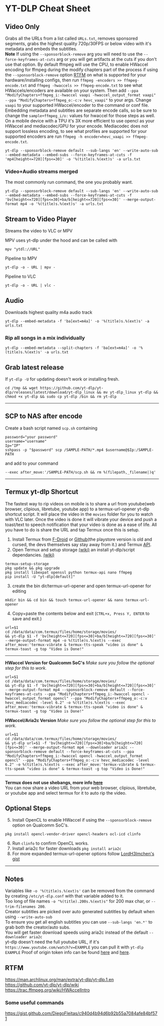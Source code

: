 # YT-DLP Cheat Sheet

## Video Only
Grabs all the URLs from a list called `URLs.txt`, removes sponsored segments, grabs the highest quality 720p/30FPS or below video with it's metadata and embeds the subtitles.  
**Note** If using the `--sponsorblock-remove` arg you will need to use the `--force-keyframes-at-cuts` arg or you will get artifacts at the cuts if you don't use that option. By default ffmpeg will use the CPU, to enable HWaccel encoding for ffmpeg during the modify chapters part of the process if using the `--sponsorblock-remove` option [RTFM](https://trac.ffmpeg.org/wiki/HWAccelIntro) on what is supported for your hardware/installing configs, then run `ffmpeg -encoders >> ffmpeg-encode.txt` and `ffmpeg -hwaccels >> ffmpeg-encode.txt` to see what HWaccels/encoders are available on your system. Then add `--ppa "ModifyChapters+ffmpeg_i:-hwaccel vaapi -hwaccel_output_format vaapi" --ppa "ModifyChapters+ffmpeg_o:-c:v hevc_vaapi"` to your args. Change `vaapi` to your supported HWaccel/encoder to the command or conf file. Embedding metadata and subtitles are separate encode calls, so be sure to change the `sample+ffmpeg_i/o:` values for hwaccel for those steps as well. On a mobile device with a TPU it's 3X more efficient to use opencl as your HWaccel and mediacodec/GPU for your encode. Mediacodec does not support lossless encoding, to see what profiles are supported for your supported encoders are run `ffmpeg -h encoder=hevc_vaapi >> ffmpeg-encode.txt`.  
```
yt-dlp --sponsorblock-remove default --sub-langs 'en' --write-auto-sub --embed-metadata --embed-subs --force-keyframes-at-cuts -f 'mp4[height<=720][fps<=30]' -o '%(title)s.%(ext)s' -a urls.txt
```
### Video+Audio streams merged
The most commonly run command, the one you probably want.
```
yt-dlp --sponsorblock-remove default --sub-langs 'en' --write-auto-sub --embed-metadata --embed-subs --force-keyframes-at-cuts -f 'bv[height<=720][fps<=30]+ba/b[height<=720][fps<=30]' --merge-output-format mp4 -o '%(title)s.%(ext)s' -a urls.txt
```
## Stream to Video Player
Streams the video to VLC or MPV

MPV uses yt-dlp under the hood and can be called with
```
mpv "ytdl://URL"
```
Pipeline to MPV
```
yt-dlp -o - URL | mpv -
```
Pipeline to VLC
```
yt-dlp -o - URL | vlc -
```
## Audio
Downloads highest quality m4a audio track
```
yt-dlp --embed-metadata -f 'ba[ext=m4a]' -o '%(title)s.%(ext)s' -a urls.txt
```
### Rip all songs in a mix individually  
```
yt-dlp --embed-metadata --split-chapters -f 'ba[ext=m4a]' -o '%(title)s.%(ext)s' -a urls.txt
```
## Grab latest release
If `yt-dlp -U` for updating doesn't work or installing fresh.
```
cd /tmp && wget https://github.com/yt-dlp/yt-dlp/releases/latest/download/yt-dlp_linux && mv yt-dlp_linux yt-dlp && chmod +x yt-dlp && sudo cp yt-dlp /bin && rm yt-dlp
```

---

## SCP to NAS after encode
Create a bash script named `scp.sh` containing  
```
password="your password"
username="username"
Ip="IP"
sshpass -p "$password" scp /SAMPLE-PATH/*.mp4 $username@$Ip:/SAMPLE-PATH
```
and add to your command 
```
--exec after_move:'/SAMPLE-PATH/scp.sh && rm %(filepath,_filename|)q'
```

---

## Termux yt-dlp Shortcut
The fastest way to rip videos on mobile is to share a url from youtube(web browser, clipious, libretube, youtube app) to a termux-url-opener yt-dlp shortcut script. It will place the video in the `movies` folder for you to watch with VLC later. Once the video is done it will vibrate your device and push a toast/text to speech notification that your video is done as a ease of life. All you have to do is share the URL and tap Termux once this is setup.

1. Install Termux from [F-Droid](https://f-droid.org/en/packages/com.termux/) or [Github](https://github.com/termux/termux-app/releases/latest)(the playstore version is old and cursed, the devs themselves say stay away from it.) and Termux [API](https://f-droid.org/en/packages/com.termux.api/).
2. Open Termux and setup storage [(wiki)](https://wiki.termux.com/wiki/Termux-setup-storage) an install yt-dlp/script dependancies. [(wiki)](https://github.com/yt-dlp/yt-dlp/wiki/Installation#android)
```
termux-setup-storage
pkg update && pkg upgrade
pkg install libexpat openssl python termux-api nano ffmpeg
pip install -U "yt-dlp[default]"
```
3. create the bin dir/termux-url-opener and open termux-url-opener for editing
```
mkdir bin && cd bin && touch termux-url-opener && nano termux-url-opener
```
4. Copy+paste the contents below and exit (`CTRL+x, Press Y, ENTER` to save and exit.)  
```
url=$1
cd /data/data/com.termux/files/home/storage/movies/
&& yt-dlp $1 -f 'bv[height<=720][fps<=30]+ba/b[height<=720][fps<=30]' --merge-output-format mp4 -o %(title)s.%(ext)s --exec after_move:'termux-vibrate & termux-tts-speak "video is done" & termux-toast -g top "Video is Done!"
```

---

**HWaccel Version for Qualcomm SoC's** *Make sure you follow the optional step for this to work.*
```
url=$1
cd /data/data/com.termux/files/home/storage/movies/
&& yt-dlp $1 -f 'bv[height<=720][fps<=30]+ba/b[height<=720][fps<=30]' --merge-output-format mp4 --sponsorblock-remove default --force-keyframes-at-cuts --ppa "ModifyChapters+ffmpeg_i:-hwaccel opencl -hwaccel_output_format opencl" --ppa "ModifyChapters+ffmpeg_o:-c:v hevc_mediacodec -level 6.2" -o %(title)s.%(ext)s --exec after_move:'termux-vibrate & termux-tts-speak "video is done" & termux-toast -g top "Video is Done!"
```
**HWaccel/Aria2c Version** *Make sure you follow the optional step for this to work.*
```
url=$1
cd /data/data/com.termux/files/home/storage/movies/
&& yt-dlp url=$1 -f 'bv[height<=720][fps<=30]+ba/b[height<=720][fps<=30]' --merge-output-format mp4 --downloader aria2c --sponsorblock-remove default --force-keyframes-at-cuts --ppa "ModifyChapters+ffmpeg_i:-hwaccel opencl -hwaccel_output_format opencl" --ppa "ModifyChapters+ffmpeg_o:-c:v hevc_mediacodec -level 6.2" -o %(title)s.%(ext)s --exec after_move:'termux-vibrate & termux-tts-speak "video is done" & termux-toast -g top "Video is Done!"
```

---

**Termux does not use shebangs, more info [here](https://wiki.termux.com/wiki/Differences_from_Linux)**  
You can now share a video URL from your web browser, clipious, libretube, or youtube app and select termux for it to auto rip the video.  
## Optional Steps
5. Install OpenCL to enable HWaccel if using the `--sponsorblock-remove` option on Qualcomm SoC's.
```
pkg install opencl-vendor-driver opencl-headers ocl-icd clinfo
```
6. Run `clinfo` to confirm OpenCL works.
7. Install aria2c for faster downloads `pkg install aria2c`
8. For more expanded termux-url-opener options follow [LordH3lmchen's gist](https://gist.github.com/LordH3lmchen/dc35e8df3dc41d126683f18fe44ebe17)

---

## Notes
Variables like `-o '%(title)s.%(ext)s'` can be removed from the command by creating `/etc/yt-dlp.conf` with that variable added to it.  
Too long of file names `-o "%(title).200s.%(ext)s"` for 200 max char, or `--trim-filenames 200`.  
Creator subtitles are picked over auto generated subtitles by default when using `--write-auto-sub`  
To ensure you get all english subtitles you can use `--sub-langs 'en.*'` to grab both the creator/auto subs.  
You will get faster download speeds using aria2c instead of the default `--downloader aria2c`  
yt-dlp doesn't need the full youtube URL, if it's `https://www.youtube.com/watch?v=EXAMPLE` you can pull it with `yt-dlp EXAMPLE`
Proof of origin token info can be found [here](https://github.com/yt-dlp/yt-dlp/pull/10648) and [here](https://github.com/yt-dlp/yt-dlp-wiki/pull/40/files).

## RTFM  
https://man.archlinux.org/man/extra/yt-dlp/yt-dlp.1.en  
https://github.com/yt-dlp/yt-dlp/wiki  
https://trac.ffmpeg.org/wiki/HWAccelIntro  
### Some useful commands  
https://gist.github.com/DiegoFleitas/c940d4b94d6b92b55a7084afe84bf571
